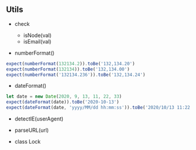 ## Utils
- check
  - isNode(val)
  - isEmail(val)
  
- numberFormat()
```javascript
expect(numberFormat(132134.2)).toBe('132,134.20')
expect(numberFormat(132134)).toBe('132,134.00')
expect(numberFormat('132134.236')).toBe('132,134.24')
```

- dateFormat()
```javascript
let date = new Date(2020, 9, 13, 11, 22, 33)
expect(dateFormat(date)).toBe('2020-10-13')
expect(dateFormat(date, 'yyyy/MM/dd hh:mm:ss')).toBe('2020/10/13 11:22:33')
```

- detectIE(userAgent)

- parseURL(url)

- class Lock

